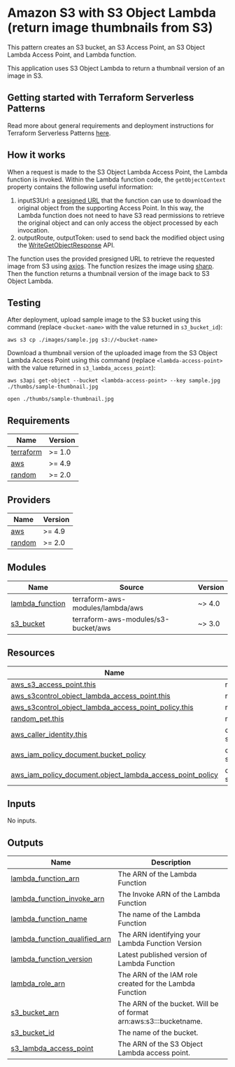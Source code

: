 # Amazon S3 with S3 Object Lambda (return image thumbnails from S3)

This pattern creates an S3 bucket, an S3 Access Point, an S3 Object Lambda Access Point, and Lambda function.

This application uses S3 Object Lambda to return a thumbnail version of an image in S3.

## Getting started with Terraform Serverless Patterns

Read more about general requirements and deployment instructions for Terraform Serverless Patterns [here](https://github.com/aws-samples/serverless-patterns/blob/main/terraform-fixtures/docs/README.md).

## How it works

When a request is made to the S3 Object Lambda Access Point, the Lambda function is invoked. Within the Lambda function code, the `getObjectContext` property contains the following useful information:

1. inputS3Url: a [presigned URL](https://docs.aws.amazon.com/AmazonS3/latest/userguide/ShareObjectPreSignedURL.html) that the function can use to download the original object from the supporting Access Point. In this way, the Lambda function does not need to have S3 read permissions to retrieve the original object and can only access the object processed by each invocation.
1. outputRoute, outputToken: used to send back the modified object using the [WriteGetObjectResponse](https://docs.aws.amazon.com/AmazonS3/latest/API/API_WriteGetObjectResponse.html) API.

The function uses the provided presigned URL to retrieve the requested image from S3 using [axios](https://www.npmjs.com/package/axios). The function resizes the image using [sharp](https://www.npmjs.com/package/sharp). Then the function returns a thumbnail version of the image back to S3 Object Lambda.

## Testing

After deployment, upload sample image to the S3 bucket using this command (replace `<bucket-name>` with the value returned in `s3_bucket_id`):

```shell
aws s3 cp ./images/sample.jpg s3://<bucket-name>
```

Download a thumbnail version of the uploaded image from the S3 Object Lambda Access Point using this command (replace `<lambda-access-point>` with the value returned in `s3_lambda_access_point`):

```shell
aws s3api get-object --bucket <lambda-access-point> --key sample.jpg ./thumbs/sample-thumbnail.jpg

open ./thumbs/sample-thumbnail.jpg
```

<!-- BEGINNING OF PRE-COMMIT-TERRAFORM DOCS HOOK -->
## Requirements

| Name | Version |
|------|---------|
| <a name="requirement_terraform"></a> [terraform](#requirement\_terraform) | >= 1.0 |
| <a name="requirement_aws"></a> [aws](#requirement\_aws) | >= 4.9 |
| <a name="requirement_random"></a> [random](#requirement\_random) | >= 2.0 |

## Providers

| Name | Version |
|------|---------|
| <a name="provider_aws"></a> [aws](#provider\_aws) | >= 4.9 |
| <a name="provider_random"></a> [random](#provider\_random) | >= 2.0 |

## Modules

| Name | Source | Version |
|------|--------|---------|
| <a name="module_lambda_function"></a> [lambda\_function](#module\_lambda\_function) | terraform-aws-modules/lambda/aws | ~> 4.0 |
| <a name="module_s3_bucket"></a> [s3\_bucket](#module\_s3\_bucket) | terraform-aws-modules/s3-bucket/aws | ~> 3.0 |

## Resources

| Name | Type |
|------|------|
| [aws_s3_access_point.this](https://registry.terraform.io/providers/hashicorp/aws/latest/docs/resources/s3_access_point) | resource |
| [aws_s3control_object_lambda_access_point.this](https://registry.terraform.io/providers/hashicorp/aws/latest/docs/resources/s3control_object_lambda_access_point) | resource |
| [aws_s3control_object_lambda_access_point_policy.this](https://registry.terraform.io/providers/hashicorp/aws/latest/docs/resources/s3control_object_lambda_access_point_policy) | resource |
| [random_pet.this](https://registry.terraform.io/providers/hashicorp/random/latest/docs/resources/pet) | resource |
| [aws_caller_identity.this](https://registry.terraform.io/providers/hashicorp/aws/latest/docs/data-sources/caller_identity) | data source |
| [aws_iam_policy_document.bucket_policy](https://registry.terraform.io/providers/hashicorp/aws/latest/docs/data-sources/iam_policy_document) | data source |
| [aws_iam_policy_document.object_lambda_access_point_policy](https://registry.terraform.io/providers/hashicorp/aws/latest/docs/data-sources/iam_policy_document) | data source |

## Inputs

No inputs.

## Outputs

| Name | Description |
|------|-------------|
| <a name="output_lambda_function_arn"></a> [lambda\_function\_arn](#output\_lambda\_function\_arn) | The ARN of the Lambda Function |
| <a name="output_lambda_function_invoke_arn"></a> [lambda\_function\_invoke\_arn](#output\_lambda\_function\_invoke\_arn) | The Invoke ARN of the Lambda Function |
| <a name="output_lambda_function_name"></a> [lambda\_function\_name](#output\_lambda\_function\_name) | The name of the Lambda Function |
| <a name="output_lambda_function_qualified_arn"></a> [lambda\_function\_qualified\_arn](#output\_lambda\_function\_qualified\_arn) | The ARN identifying your Lambda Function Version |
| <a name="output_lambda_function_version"></a> [lambda\_function\_version](#output\_lambda\_function\_version) | Latest published version of Lambda Function |
| <a name="output_lambda_role_arn"></a> [lambda\_role\_arn](#output\_lambda\_role\_arn) | The ARN of the IAM role created for the Lambda Function |
| <a name="output_s3_bucket_arn"></a> [s3\_bucket\_arn](#output\_s3\_bucket\_arn) | The ARN of the bucket. Will be of format arn:aws:s3:::bucketname. |
| <a name="output_s3_bucket_id"></a> [s3\_bucket\_id](#output\_s3\_bucket\_id) | The name of the bucket. |
| <a name="output_s3_lambda_access_point"></a> [s3\_lambda\_access\_point](#output\_s3\_lambda\_access\_point) | The ARN of the S3 Object Lambda access point. |
<!-- END OF PRE-COMMIT-TERRAFORM DOCS HOOK -->
